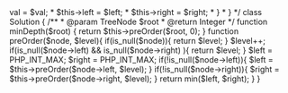 <?php
/**
 * Definition for a binary tree node.
 * class TreeNode {
 *     public $val = null;
 *     public $left = null;
 *     public $right = null;
 *     function __construct($val = 0, $left = null, $right = null) {
 *         $this->val = $val;
 *         $this->left = $left;
 *         $this->right = $right;
 *     }
 * }
 */
class Solution {

    /**
     * @param TreeNode $root
     * @return Integer
     */
    function minDepth($root) {
        return $this->preOrder($root, 0);
    }
    
    function preOrder($node, $level){
        if(is_null($node)){
            return $level;
        }
        $level++;
        if(is_null($node->left)
          && is_null($node->right) ){
            return $level;
        }
        $left = PHP_INT_MAX;
        $right = PHP_INT_MAX;
        if(!is_null($node->left)){
            $left = $this->preOrder($node->left, $level);
        }
        if(!is_null($node->right)){
            $right = $this->preOrder($node->right, $level);
        }
        
        return min($left, $right);
    }
}

